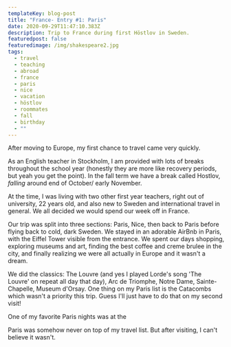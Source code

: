 ```yaml
---
templateKey: blog-post
title: "France- Entry #1: Paris"
date: 2020-09-29T11:47:10.383Z
description: Trip to France during first Höstlov in Sweden.
featuredpost: false
featuredimage: /img/shakespeare2.jpg
tags:
  - travel
  - teaching
  - abroad
  - france
  - paris
  - nice
  - vacation
  - höstlov
  - roommates
  - fall
  - birthday
  - ""
---
```

After moving to Europe, my first chance to travel came very quickly.

As an English teacher in Stockholm, I am provided with lots of breaks throughout the school year (honestly they are more like recovery periods, but yeah you get the point). In the fall term we have a break called Hostlov, *falling* around end of October/ early November. 

At the time, I was living with two other first year teachers, right out of university, 22 years old, and also new to Sweden and international travel in general. We all decided we would spend our week off in France.

Our trip was split into three sections: Paris, Nice, then back to Paris before flying back to cold, dark Sweden. We stayed in an adorable AirBnb in Paris, with the Eiffel Tower visible from the entrance. We spent our days shopping, exploring museums and art, finding the best coffee and creme brulee in the city, and finally realizing we were all actually in Europe and it wasn't a dream.

We did the classics: The Louvre (and yes I played Lorde's song 'The Louvre' on repeat all day that day), Arc de Triomphe, Notre Dame, Sainte-Chapelle, Museum d'Orsay. One thing on my Paris list is the Catacombs which wasn't a priority this trip. Guess I'll just have to do that on my second visit!

One of my favorite Paris nights was at the 



Paris was somehow never on top of my travel list. But after visiting, I can't believe it wasn't.